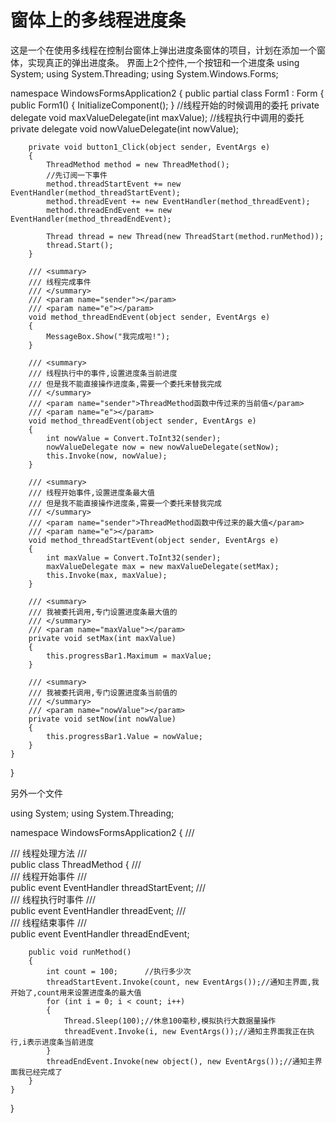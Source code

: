 # 窗体上的多线程进度条
这是一个在使用多线程在控制台窗体上弹出进度条窗体的项目，计划在添加一个窗体，实现真正的弹出进度条。
界面上2个控件,一个按钮和一个进度条
using System;
using System.Threading;
using System.Windows.Forms;

namespace WindowsFormsApplication2
{
    public partial class Form1 : Form
    {
        public Form1()
        {
            InitializeComponent();
        }
        //线程开始的时候调用的委托
        private delegate void maxValueDelegate(int maxValue);
        //线程执行中调用的委托
        private delegate void nowValueDelegate(int nowValue);

        private void button1_Click(object sender, EventArgs e)
        {
            ThreadMethod method = new ThreadMethod();
            //先订阅一下事件
            method.threadStartEvent += new EventHandler(method_threadStartEvent);
            method.threadEvent += new EventHandler(method_threadEvent);
            method.threadEndEvent += new EventHandler(method_threadEndEvent);

            Thread thread = new Thread(new ThreadStart(method.runMethod));
            thread.Start();
        }

        /// <summary>
        /// 线程完成事件
        /// </summary>
        /// <param name="sender"></param>
        /// <param name="e"></param>
        void method_threadEndEvent(object sender, EventArgs e)
        {
            MessageBox.Show("我完成啦!");
        }

        /// <summary>
        /// 线程执行中的事件,设置进度条当前进度
        /// 但是我不能直接操作进度条,需要一个委托来替我完成
        /// </summary>
        /// <param name="sender">ThreadMethod函数中传过来的当前值</param>
        /// <param name="e"></param>
        void method_threadEvent(object sender, EventArgs e)
        {
            int nowValue = Convert.ToInt32(sender);
            nowValueDelegate now = new nowValueDelegate(setNow);
            this.Invoke(now, nowValue);
        }

        /// <summary>
        /// 线程开始事件,设置进度条最大值
        /// 但是我不能直接操作进度条,需要一个委托来替我完成
        /// </summary>
        /// <param name="sender">ThreadMethod函数中传过来的最大值</param>
        /// <param name="e"></param>
        void method_threadStartEvent(object sender, EventArgs e)
        {
            int maxValue = Convert.ToInt32(sender);
            maxValueDelegate max = new maxValueDelegate(setMax);
            this.Invoke(max, maxValue);
        }

        /// <summary>
        /// 我被委托调用,专门设置进度条最大值的
        /// </summary>
        /// <param name="maxValue"></param>
        private void setMax(int maxValue)
        {
            this.progressBar1.Maximum = maxValue;
        }

        /// <summary>
        /// 我被委托调用,专门设置进度条当前值的
        /// </summary>
        /// <param name="nowValue"></param>
        private void setNow(int nowValue)
        {
            this.progressBar1.Value = nowValue;
        }
    }
}

另外一个文件

using System;
using System.Threading;

namespace WindowsFormsApplication2
{
    /// <summary>
    /// 线程处理方法
    /// </summary>
    public class ThreadMethod
    {
        /// <summary>
        /// 线程开始事件
        /// </summary>
        public event EventHandler threadStartEvent;
        /// <summary>
        /// 线程执行时事件
        /// </summary>
        public event EventHandler threadEvent;
        /// <summary>
        /// 线程结束事件
        /// </summary>
        public event EventHandler threadEndEvent;

        public void runMethod()
        {
            int count = 100;      //执行多少次
            threadStartEvent.Invoke(count, new EventArgs());//通知主界面,我开始了,count用来设置进度条的最大值
            for (int i = 0; i < count; i++)
            {
                Thread.Sleep(100);//休息100毫秒,模拟执行大数据量操作
                threadEvent.Invoke(i, new EventArgs());//通知主界面我正在执行,i表示进度条当前进度
            }
            threadEndEvent.Invoke(new object(), new EventArgs());//通知主界面我已经完成了
        }
    }
}
